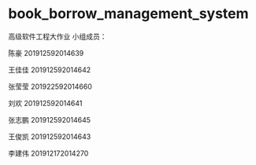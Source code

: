 # book_borrow_management_system
高级软件工程大作业
小组成员：

陈豪  201912592014639

王佳佳 201912592014642

张莹莹 201922592014660

刘欢 201912592014641

张志鹏  201912592014645

王俊凯 201912592014643

李建伟 201912172014270
